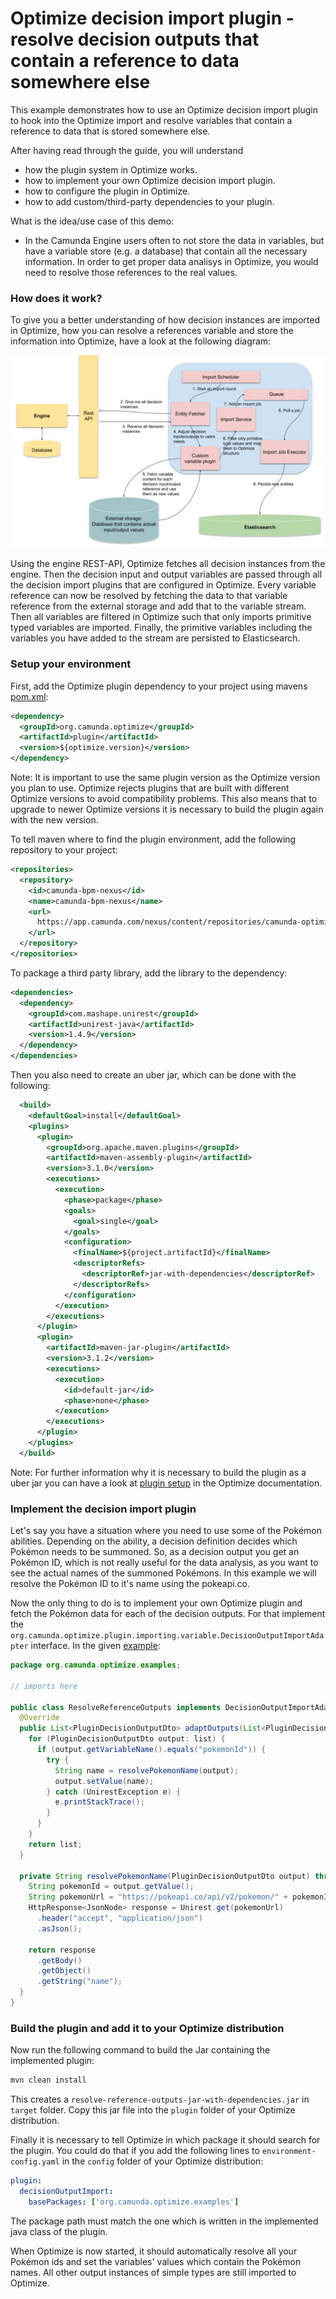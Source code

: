 # Optimize decision import plugin - resolve decision outputs that contain a reference to data somewhere else

This example demonstrates how to use an Optimize decision import plugin to hook into the
Optimize import and resolve variables that contain a reference to data that is stored
somewhere else. 

After having read through the guide, you will understand

* how the plugin system in Optimize works.
* how to implement your own Optimize decision import plugin.
* how to configure the plugin in Optimize.
* how to add custom/third-party dependencies to your plugin.

What is the idea/use case of this demo:

* In the Camunda Engine users often to not store the data in variables, but
have a variable store (e.g. a database) that contain all the necessary information.
In order to get proper data analisys in Optimize, you would need to resolve those references to the real values.

### How does it work?

To give you a better understanding of how decision instances are imported in Optimize, 
how you can resolve a references variable and store the information into Optimize,
have a look at the following diagram:

![Decision instance Import][1]

Using the engine REST-API, Optimize fetches all decision instances from the engine.
Then the decision input and output variables are passed through all the decision import plugins
that are configured in Optimize.
Every variable reference can now be resolved by fetching the data to that variable reference from
the external storage and add that to the variable stream. Then all variables are 
filtered in Optimize such that only imports primitive typed variables are imported.
Finally, the primitive variables including the variables you have added to the stream
are persisted to Elasticsearch.

### Setup your environment

First, add the Optimize plugin dependency to your project using mavens [pom.xml][3]:

```xml
<dependency>
  <groupId>org.camunda.optimize</groupId>
  <artifactId>plugin</artifactId>
  <version>${optimize.version}</version>
</dependency>
```
Note: It is important to use the same plugin version as the Optimize version you plan to use.
Optimize rejects plugins that are built with different Optimize versions to avoid compatibility problems.
This also means that to upgrade to newer Optimize versions it is necessary to build the plugin again with the new version.


To tell maven where to find the plugin environment, add the following repository to your project:

```xml
<repositories>
  <repository>
    <id>camunda-bpm-nexus</id>
    <name>camunda-bpm-nexus</name>
    <url>
      https://app.camunda.com/nexus/content/repositories/camunda-optimize
    </url>
  </repository>
</repositories>
```

To package a third party library, add the library to the dependency:
```xml
<dependencies>
  <dependency>
    <groupId>com.mashape.unirest</groupId>
    <artifactId>unirest-java</artifactId>
    <version>1.4.9</version>
  </dependency>
</dependencies>
```

Then you also need to create an uber jar, which can be done with the following:
```xml
  <build>
    <defaultGoal>install</defaultGoal>
    <plugins>
      <plugin>
        <groupId>org.apache.maven.plugins</groupId>
        <artifactId>maven-assembly-plugin</artifactId>
        <version>3.1.0</version>
        <executions>
          <execution>
            <phase>package</phase>
            <goals>
              <goal>single</goal>
            </goals>
            <configuration>
              <finalName>${project.artifactId}</finalName>
              <descriptorRefs>
                <descriptorRef>jar-with-dependencies</descriptorRef>
              </descriptorRefs>
            </configuration>
          </execution>
        </executions>
      </plugin>
      <plugin>
        <artifactId>maven-jar-plugin</artifactId>
        <version>3.1.2</version>
        <executions>
          <execution>
            <id>default-jar</id>
            <phase>none</phase>
          </execution>
        </executions>
      </plugin>
    </plugins>
  </build>
```
Note: For further information why it is necessary to build the plugin as a uber jar you can have a look
at [plugin setup][5] in the Optimize documentation.

### Implement the decision import plugin

Let's say you have a situation where you need to use some of the Pokémon abilities.
Depending on the ability, a decision definition decides which Pokémon needs to be summoned.
So, as a decision output you get an Pokémon ID, which is not really useful for the data analysis, as you want to see 
the actual names of the summoned Pokémons. In this example we will resolve the Pokémon ID to it's name using the pokeapi.co.

Now the only thing to do is to implement your own Optimize plugin and fetch the 
Pokémon data for each of the decision outputs. For that implement the 
`org.camunda.optimize.plugin.importing.variable.DecisionOutputImportAdapter` interface. In 
the given [example][2]:

```java
package org.camunda.optimize.examples;

// imports here

public class ResolveReferenceOutputs implements DecisionOutputImportAdapter {
  @Override
  public List<PluginDecisionOutputDto> adaptOutputs(List<PluginDecisionOutputDto> list) {
    for (PluginDecisionOutputDto output: list) {
      if (output.getVariableName().equals("pokemonId")) {
        try {
          String name = resolvePokemonName(output);
          output.setValue(name);
        } catch (UnirestException e) {
          e.printStackTrace();
        }
      }
    }
    return list;
  }

  private String resolvePokemonName(PluginDecisionOutputDto output) throws UnirestException {
    String pokemonId = output.getValue();
    String pokemonUrl = "https://pokeapi.co/api/v2/pokemon/" + pokemonId;
    HttpResponse<JsonNode> response = Unirest.get(pokemonUrl)
      .header("accept", "application/json")
      .asJson();

    return response
      .getBody()
      .getObject()
      .getString("name");
  }
}
```

### Build the plugin and add it to your Optimize distribution

Now run the following command to build the Jar containing the implemented plugin:

```cmd
mvn clean install
```

This creates a `resolve-reference-outputs-jar-with-dependencies.jar` 
in `target` folder. Copy this jar file into the `plugin` folder of your 
Optimize distribution.

Finally it is necessary to tell Optimize in which package it should search for the plugin. You 
could do that if you add the following lines to `environment-config.yaml` in the 
`config` folder of your Optimize distribution:
```yaml
plugin:
  decisionOutputImport:
    basePackages: ['org.camunda.optimize.examples']
```

The package path must match the one which is written in the implemented java class of the plugin.

When Optimize is now started, it should automatically resolve all your Pokémon ids and 
set the variables' values which contain the Pokémon names. All other output instances of simple types are still imported to 
Optimize.

[1]: ./docs/resolve-input-references.png
[2]: src/main/java/org/camunda/optimize/examples/ResolveReferenceOutputs.java
[3]: pom.xml
[4]: https://xkcd.com/
[5]: https://docs.camunda.org/optimize/latest/technical-guide/plugins/#setup-your-environment

